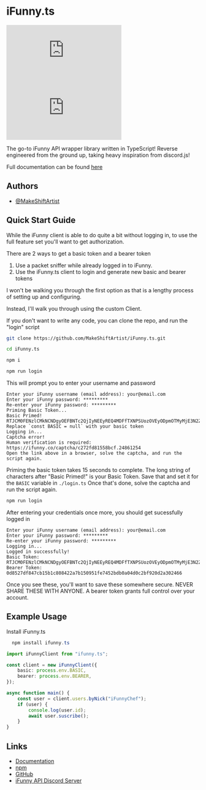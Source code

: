 # iFunny.ts

![License](https://img.shields.io/npm/l/ifunny.ts)
![npm](https://img.shields.io/npm/v/ifunny.ts)

The go-to iFunny API wrapper library written in TypeScript! Reverse engineered from the ground up, taking heavy inspiration from discord.js!

Full documentation can be found [here](https://makeshiftartist.github.io/iFunny.ts/)

## Authors

-   [@MakeShiftArtist](https://www.github.com/MakeShiftArtist)

## Quick Start Guide

While the iFunny client is able to do quite a bit without logging in, to use the full feature set you'll want to get authorization.

There are 2 ways to get a basic token and a bearer token

1. Use a packet sniffer while already logged in to iFunny.
2. Use the iFunny.ts client to login and generate new basic and bearer tokens

I won't be walking you through the first option as that is a lengthy process of setting up and configuring.

Instead, I'll walk you through using the custom Client.

If you don't want to write any code, you can clone the repo, and run the "login" script

```sh
git clone https://github.com/MakeShiftArtist/iFunny.ts.git

cd iFunny.ts

npm i

npm run login
```

This will prompt you to enter your username and password

```
Enter your iFunny username (email address): your@email.com
Enter your iFunny password: *********
Re-enter your iFunny password: *********
Priming Basic Token...
Basic Primed! RTJCM0FENzlCMkNCNDgyOEFBNTc2QjIyNEEyREQ4MDFfTXNPSUozOVEyODpmOTMyMjE3N2ZhYTM1MTVjMjZlN2M1MjY5NTcyYzY4M2VmYTk5YzZl
Replace `const BASIC = null` with your basic token
Logging in...
Captcha error!
Human verification is required: https://ifunny.co/captcha/c272fd81558bcf.24861254
Open the link above in a browser, solve the captcha, and run the script again.
```

Priming the basic token takes 15 seconds to complete.
The long string of characters after "Basic Primed!" is your Basic Token.
Save that and set it for the `BASIC` variable in `./login.ts`
Once that's done, solve the captcha and run the script again.

```sh
npm run login
```

After entering your credentials once more, you should get sucessfully logged in

```
Enter your iFunny username (email address): your@email.com
Enter your iFunny password: *********
Re-enter your iFunny password: *********
Logging in...
Logged in successfully!
Basic Token: RTJCM0FENzlCMkNCNDgyOEFBNTc2QjIyNEEyREQ4MDFfTXNPSUozOVEyODpmOTMyMjE3N2ZhYTM1MTVjMjZlN2M1MjY5NTcyYzY4M2VmYTk5YzZl
Bearer Token: 0d8527df847cb15b1c808422a7b150951fe7452bdb0a04d0c2bf920d2a302466
```

Once you see these, you'll want to save these somewhere secure.
NEVER SHARE THESE WITH ANYONE. A bearer token grants full control over your account.

## Example Usage

Install iFunny.ts

```powershell
  npm install ifunny.ts
```

```ts
import iFunnyClient from "ifunny.ts";

const client = new iFunnyClient({
	basic: process.env.BASIC,
	bearer: process.env.BEARER,
});

async function main() {
	const user = client.users.byNick("iFunnyChef");
	if (user) {
		console.log(user.id);
		await user.suscribe();
	}
}
```

## Links

-   [Documentation](https://makeshiftartist.github.io/iFunny.ts/)
-   [npm](https://www.npmjs.com/package/ifunny.ts)
-   [GitHub](https://github.com/ifunny-co/iFunny.ts)
-   [iFunny API Discord Server](https://discord.gg/Wvkycj5xGW)
